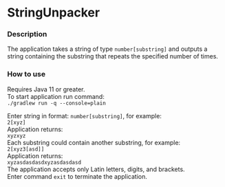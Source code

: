 # StringUnpacker

### Description

The application takes a string of type `number[substring]` and outputs a string containing the substring that repeats
the specified number of times.

### How to use

Requires Java 11 or greater.  
To start application run command:  
`./gradlew run -q --console=plain`

Enter string in format: `number[substring]`, for example:  
`2[xyz]`  
Application returns:   
`xyzxyz`  
Each substring could contain another substring, for example:  
`2[xyz3[asd]]`  
Application returns:  
`xyzasdasdasdxyzasdasdasd`  
The application accepts only Latin letters, digits, and brackets.  
Enter command `exit` to terminate the application. 

